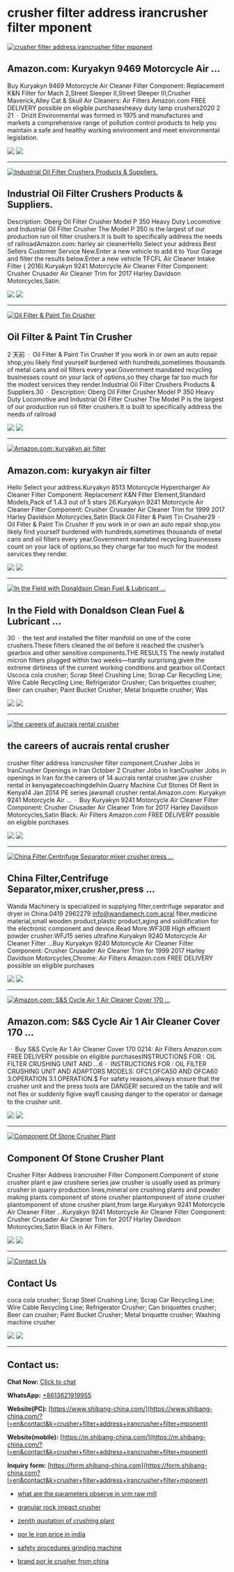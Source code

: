 # crusher filter address irancrusher filter mponent

<a href="https://swt.shibang-china.com/?l=en&img&k=crusher+filter+address+irancrusher+filter+mponent" target="_blank">![crusher filter address irancrusher filter mponent](http://static.shibang-china.com/all-800x300/1153.jpg)</a>

## Amazon.com: Kuryakyn 9469 Motorcycle Air …
Buy Kuryakyn 9469 Motorcycle Air Cleaner Filter Component: Replacement K&amp;N Filter for Mach 2,Street Sleeper II,Street Sleeper III,Crusher Maverick,Alley Cat &amp; Skull Air Cleaners: Air Filters Amazon.com FREE DELIVERY possible on eligible purchasesheavy duty lamp crushers2020 2 21&ensp;&#0183;&ensp;Drizit Environmental was formed in 1975 and manufactures and markets a comprehensive range of pollution control products to help you maintain a safe and healthy working environment and meet environmental legislation.


<a href="https://whatsapp.shibangsoft.com/WhatsApp.php" target="_blank" title="WhatsApp">![](http://static.shibang-china.com/icon/whatsapp.png)</a> <a href="https://swt.shibang-china.com/?l=en&icon&k=crusher+filter+address+irancrusher+filter+mponent" target="_blank">![](http://static.shibang-china.com/icon/chat-en.png)</a>

---

<a href="https://swt.shibang-china.com/?l=en&img&k=crusher+filter+address+irancrusher+filter+mponent" target="_blank">![Industrial Oil Filter Crushers Products &amp; Suppliers.](http://static.shibang-china.com/all-800x300/421.jpg)</a>

## Industrial Oil Filter Crushers Products &amp; Suppliers.
Description: Oberg Oil Filter Crusher Model P 350 Heavy Duty Locomotive and Industrial Oil Filter Crusher The Model P 350 is the largest of our production run oil filter crushers.It is built to specifically address the needs of railroadAmazon.com: harley air cleanerHello Select your address Best Sellers Customer Service New.Enter a new vehicle to add it to Your Garage and filter the results below.Enter a new vehicle TFCFL Air Cleaner Intake Filter ( 2016).Kuryakyn 9241 Motorcycle Air Cleaner Filter Component: Crusher Crusader Air Cleaner Trim for 2017 Harley Davidson Motorcycles,Satin.


<a href="https://whatsapp.shibangsoft.com/WhatsApp.php" target="_blank" title="WhatsApp">![](http://static.shibang-china.com/icon/whatsapp.png)</a> <a href="https://swt.shibang-china.com/?l=en&icon&k=crusher+filter+address+irancrusher+filter+mponent" target="_blank">![](http://static.shibang-china.com/icon/chat-en.png)</a>

---

<a href="https://swt.shibang-china.com/?l=en&img&k=crusher+filter+address+irancrusher+filter+mponent" target="_blank">![Oil Filter &amp; Paint Tin Crusher](http://static.shibang-china.com/all-800x300/657.jpg)</a>

## Oil Filter &amp; Paint Tin Crusher
2 天前&ensp;&#0183;&ensp;Oil Filter &amp; Paint Tin Crusher If you work in or own an auto repair shop,you likely find yourself burdened with hundreds,sometimes thousands of metal cans and oil filters every year.Government mandated recycling businesses count on your lack of options,so they charge far too much for the modest services they render.Industrial Oil Filter Crushers Products &amp; Suppliers.30&ensp;&#0183;&ensp;Description: Oberg Oil Filter Crusher Model P 350 Heavy Duty Locomotive and Industrial Oil Filter Crusher The Model P is the largest of our production run oil filter crushers.It is built to specifically address the needs of railroad


<a href="https://whatsapp.shibangsoft.com/WhatsApp.php" target="_blank" title="WhatsApp">![](http://static.shibang-china.com/icon/whatsapp.png)</a> <a href="https://swt.shibang-china.com/?l=en&icon&k=crusher+filter+address+irancrusher+filter+mponent" target="_blank">![](http://static.shibang-china.com/icon/chat-en.png)</a>

---

<a href="https://swt.shibang-china.com/?l=en&img&k=crusher+filter+address+irancrusher+filter+mponent" target="_blank">![Amazon.com: kuryakyn air filter](http://static.shibang-china.com/all-800x300/1469.jpg)</a>

## Amazon.com: kuryakyn air filter
Hello Select your address.Kuryakyn 8513 Motorcycle Hypercharger Air Cleaner Filter Component: Replacement K&amp;N Filter Element,Standard Models,Pack of 1.4.3 out of 5 stars 26.Kuryakyn 9241 Motorcycle Air Cleaner Filter Component: Crusher Crusader Air Cleaner Trim for 1999 2017 Harley Davidson Motorcycles,Satin Black.Oil Filter &amp; Paint Tin Crusher29&ensp;&#0183;&ensp;Oil Filter &amp; Paint Tin Crusher If you work in or own an auto repair shop,you likely find yourself burdened with hundreds,sometimes thousands of metal cans and oil filters every year.Government mandated recycling businesses count on your lack of options,so they charge far too much for the modest services they render.


<a href="https://whatsapp.shibangsoft.com/WhatsApp.php" target="_blank" title="WhatsApp">![](http://static.shibang-china.com/icon/whatsapp.png)</a> <a href="https://swt.shibang-china.com/?l=en&icon&k=crusher+filter+address+irancrusher+filter+mponent" target="_blank">![](http://static.shibang-china.com/icon/chat-en.png)</a>

---

<a href="https://swt.shibang-china.com/?l=en&img&k=crusher+filter+address+irancrusher+filter+mponent" target="_blank">![In the Field with Donaldson Clean Fuel &amp; Lubricant …](http://static.shibang-china.com/all-800x300/995.jpg)</a>

## In the Field with Donaldson Clean Fuel &amp; Lubricant …
30&ensp;&#0183;&ensp;the test and installed the filter manifold on one of the cone crushers.These filters cleaned the oil before it reached the crusher’s gearbox and other sensitive components.THE RESULTS The newly installed micron filters plugged within two weeks—hardly surprising,given the extreme dirtiness of the current working conditions and gearbox oil.Contact Uscoca cola crusher; Scrap Steel Crushing Line; Scrap Car Recycling Line; Wire Cable Recycling Line; Refrigerator Crusher; Can briquettes crusher; Beer can crusher; Paint Bucket Crusher; Metal briquette crusher; Was


<a href="https://whatsapp.shibangsoft.com/WhatsApp.php" target="_blank" title="WhatsApp">![](http://static.shibang-china.com/icon/whatsapp.png)</a> <a href="https://swt.shibang-china.com/?l=en&icon&k=crusher+filter+address+irancrusher+filter+mponent" target="_blank">![](http://static.shibang-china.com/icon/chat-en.png)</a>

---

<a href="https://swt.shibang-china.com/?l=en&img&k=crusher+filter+address+irancrusher+filter+mponent" target="_blank">![the careers of aucrais rental crusher](http://static.shibang-china.com/all-800x300/1218.jpg)</a>

## the careers of aucrais rental crusher
crusher filter address irancrusher filter component.Crusher Jobs in IranCrusher Openings in Iran October 2 Crusher Jobs in IranCrusher Jobs in openings in Iran for.the careers of 14 aucrais rental crusher.jaw crusher rental in kenyagatecoachingdelhiin.Quarry Machine Cut Stones Of Rent In Kenya14 Jan 2014 PE series jawsmall crusher rental.Amazon.com: Kuryakyn 9241 Motorcycle Air …&ensp;&#0183;&ensp;Buy Kuryakyn 9241 Motorcycle Air Cleaner Filter Component: Crusher Crusader Air Cleaner Trim for 2017 Harley Davidson Motorcycles,Satin Black: Air Filters Amazon.com FREE DELIVERY possible on eligible purchases


<a href="https://whatsapp.shibangsoft.com/WhatsApp.php" target="_blank" title="WhatsApp">![](http://static.shibang-china.com/icon/whatsapp.png)</a> <a href="https://swt.shibang-china.com/?l=en&icon&k=crusher+filter+address+irancrusher+filter+mponent" target="_blank">![](http://static.shibang-china.com/icon/chat-en.png)</a>

---

<a href="https://swt.shibang-china.com/?l=en&img&k=crusher+filter+address+irancrusher+filter+mponent" target="_blank">![China Filter,Centrifuge Separator,mixer,crusher,press …](http://static.shibang-china.com/all-800x300/988.jpg)</a>

## China Filter,Centrifuge Separator,mixer,crusher,press …
Wanda Machinery is specialized in supplying filter,centrifuge separator and dryer in China.0419 2962279 info@wandamech.com.acral fiber,medicine material,small wooden product,plastic product,aging and solidification for the electronic component and device.Read More.WF30B High efficient powder crusher.WFJ15 series ultrafine.Kuryakyn 9240 Motorcycle Air Cleaner Filter …Buy Kuryakyn 9240 Motorcycle Air Cleaner Filter Component: Crusher Crusader Air Cleaner Trim for 1999 2017 Harley Davidson Motorcycles,Chrome: Air Filters Amazon.com FREE DELIVERY possible on eligible purchases


<a href="https://whatsapp.shibangsoft.com/WhatsApp.php" target="_blank" title="WhatsApp">![](http://static.shibang-china.com/icon/whatsapp.png)</a> <a href="https://swt.shibang-china.com/?l=en&icon&k=crusher+filter+address+irancrusher+filter+mponent" target="_blank">![](http://static.shibang-china.com/icon/chat-en.png)</a>

---

<a href="https://swt.shibang-china.com/?l=en&img&k=crusher+filter+address+irancrusher+filter+mponent" target="_blank">![Amazon.com: S&amp;S Cycle Air 1 Air Cleaner Cover 170 …](http://static.shibang-china.com/all-800x300/736.jpg)</a>

## Amazon.com: S&amp;S Cycle Air 1 Air Cleaner Cover 170 …
&ensp;&#0183;&ensp;Buy S&amp;S Cycle Air 1 Air Cleaner Cover 170 0214: Air Filters Amazon.com FREE DELIVERY possible on eligible purchasesINSTRUCTIONS FOR : OIL FILTER CRUSHING UNIT AND …6&ensp;&#0183;&ensp;INSTRUCTIONS FOR : OIL FILTER CRUSHING UNIT AND ADAPTORS MODELS: OFC1,OFCA50 AND OFCA60 3.OPERATION 3.1.OPERATION.$ For safety reasons,always ensure that the crusher unit and the press tools are DANGER! secured on the table and will not flex or suddenly ﬁgive wayﬂ causing danger to the operator or damage to the crusher unit.


<a href="https://whatsapp.shibangsoft.com/WhatsApp.php" target="_blank" title="WhatsApp">![](http://static.shibang-china.com/icon/whatsapp.png)</a> <a href="https://swt.shibang-china.com/?l=en&icon&k=crusher+filter+address+irancrusher+filter+mponent" target="_blank">![](http://static.shibang-china.com/icon/chat-en.png)</a>

---

<a href="https://swt.shibang-china.com/?l=en&img&k=crusher+filter+address+irancrusher+filter+mponent" target="_blank">![Component Of Stone Crusher Plant](http://static.shibang-china.com/all-800x300/158.jpg)</a>

## Component Of Stone Crusher Plant
Crusher Filter Address Irancrusher Filter Component.Component of stone crusher plant e jaw crushere series jaw crusher is usually used as primary crusher in quarry production lines,mineral ore crushing plants and powder making plants component of stone crusher plantomponent of stone crusher plantomponent of stone crusher plant,from large.Kuryakyn 9241 Motorcycle Air Cleaner Filter …Kuryakyn 9241 Motorcycle Air Cleaner Filter Component: Crusher Crusader Air Cleaner Trim for 2017 Harley Davidson Motorcycles,Satin Black in Air Filters.


<a href="https://whatsapp.shibangsoft.com/WhatsApp.php" target="_blank" title="WhatsApp">![](http://static.shibang-china.com/icon/whatsapp.png)</a> <a href="https://swt.shibang-china.com/?l=en&icon&k=crusher+filter+address+irancrusher+filter+mponent" target="_blank">![](http://static.shibang-china.com/icon/chat-en.png)</a>

---

<a href="https://swt.shibang-china.com/?l=en&img&k=crusher+filter+address+irancrusher+filter+mponent" target="_blank">![Contact Us](http://static.shibang-china.com/all-800x300/1135.jpg)</a>

## Contact Us
coca cola crusher; Scrap Steel Crushing Line; Scrap Car Recycling Line; Wire Cable Recycling Line; Refrigerator Crusher; Can briquettes crusher; Beer can crusher; Paint Bucket Crusher; Metal briquette crusher; Washing machine crusher

<a href="https://whatsapp.shibangsoft.com/WhatsApp.php" target="_blank" title="WhatsApp">![](http://static.shibang-china.com/icon/whatsapp.png)</a> <a href="https://swt.shibang-china.com/?l=en&icon&k=crusher+filter+address+irancrusher+filter+mponent" target="_blank">![](http://static.shibang-china.com/icon/chat-en.png)</a>

---
## Contact us:

**Chat Now:** [Click to chat](https://swt.shibang-china.com?l=en&contact&k=crusher+filter+address+irancrusher+filter+mponent)

**WhatsApp:**  [+8613621919955](https://whatsapp.shibangsoft.com/WhatsApp.php)

**Website(PC):** [https://www.shibang-china.com/](https://www.shibang-china.com/?l=en&contact&k=crusher+filter+address+irancrusher+filter+mponent)

**Website(mobile):** [https://m.shibang-china.com/](https://m.shibang-china.com/?l=en&contact&k=crusher+filter+address+irancrusher+filter+mponent)

**Inquiry form:** [https://form.shibang-china.com](https://form.shibang-china.com?l=en&contact&k=crusher+filter+address+irancrusher+filter+mponent)

* [what are the parameters observe in vrm raw mill](../150/what%20are%20the%20parameters%20observe%20in%20vrm%20raw%20mill.md)

* [granular rock impact crusher](../150/granular%20rock%20impact%20crusher.md)

* [zenith quotation of crushing plant](../145/zenith%20quotation%20of%20crushing%20plant.md)

* [por le iron price in india](../141/por%20le%20iron%20price%20in%20india.md)

* [safety procedures grinding machine](../141/safety%20procedures%20grinding%20machine.md)

* [brand por le crusher from china](../146/brand%20por%20le%20crusher%20from%20china.md)